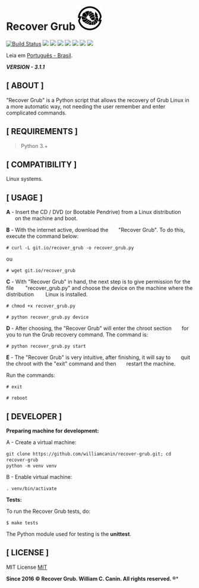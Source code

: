 
# Recover Grub ![An image](https://raw.githubusercontent.com/williamcanin/recover-grub/master/.github/readme/recover-grub-64x64.png)

[![Build Status](https://travis-ci.org/williamcanin/recover-grub.svg?branch=master)](https://travis-ci.org/williamcanin/recover-grub) ![](https://img.shields.io/github/languages/top/williamcanin/recover-grub.svg?colorB=blue&style=flat-square) ![](https://img.shields.io/github/commit-activity/y/williamcanin/recover-grub.svg?style=flat-square) ![](https://img.shields.io/github/last-commit/williamcanin/recover-grub.svg?style=flat-square) ![](https://img.shields.io/github/last-commit/williamcanin/recover-grub/master.svg?style=flat-square) ![](https://img.shields.io/github/watchers/williamcanin/recover-grub.svg?style=flat-square) ![](https://img.shields.io/github/stars/williamcanin/recover-grub.svg?style=flat-square) ![](https://img.shields.io/github/forks/williamcanin/recover-grub.svg?style=flat-square)

Leia em [Português - Brasil](https://github.com/williamcanin/recover-grub/blob/master/README-PtBr.md).

***VERSION - 3.1.1***

## [ ABOUT ]

"Recover Grub" is a Python script that allows the recovery of Grub
Linux in a more automatic way, not needing the user
remember and enter complicated commands.

## [ REQUIREMENTS ]

> Python 3.+

## [ COMPATIBILITY ]

Linux systems.

## [ USAGE ]

**A** - Insert the CD / DVD (or Bootable Pendrive) from a Linux distribution
      on the machine and boot.

**B** - With the internet active, download the
      "Recover Grub". To do this, execute the command below:

~~~shell
# curl -L git.io/recover_grub -o recover_grub.py
~~~

ou

~~~shell
# wget git.io/recover_grub
~~~

**C** -  With "Recover Grub" in hand, the next step is to give permission for the file
       "recover_grub.py" and choose the device on the machine where the distribution
       Linux is installed.

~~~shell
# chmod +x recover_grub.py
~~~

~~~shell
# python recover_grub.py device
~~~

**D** - After choosing, the "Recover Grub" will enter the chroot section
      for you to run the Grub recovery command. The command is:

~~~shell
# python recover_grub.py start
~~~

**E** - The "Recover Grub" is very intuitive, after finishing, it will say to
      quit the chroot with the "exit" command and then
      restart the machine.

Run the commands:

~~~shell
# exit
~~~

~~~shell
# reboot
~~~

## [ DEVELOPER ]

**Preparing machine for development:**

A - Create a virtual machine:

~~~shell
git clone https://github.com/williamcanin/recover-grub.git; cd recover-grub
python -m venv venv
~~~

B - Enable virtual machine:

~~~shell
. venv/bin/activate
~~~

**Tests:**

To run the Recover Grub tests, do:

~~~shell
$ make tests
~~~

The Python module used for testing is the **unittest**.

## [ LICENSE ]

MIT License [MIT](https://github.com/williamcanin/recover-grub/blob/master/LICENSE)

**Since 2016 © Recover Grub. William C. Canin. All rights reserved. ®***
